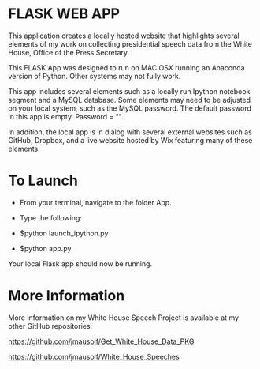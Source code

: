 # FLASK WEB APP

This application creates a locally hosted website that highlights several elements of my work on collecting presidential speech data from the White House, Office of the Press Secretary.

This FLASK App was designed to run on MAC OSX running an Anaconda version of Python. Other systems may not fully work.

This app includes several elements such as a locally run Ipython notebook segment and a MySQL database. Some elements may need to be adjusted on your local system, such as the MySQL password. The default password in this app is empty. Password = "".

In addition, the local app is in dialog with several external websites such as GitHub, Dropbox, and a live website hosted by Wix featuring many of these elements.


# To Launch

* From your terminal, navigate to the folder App.
* Type the following:

* $python launch_ipython.py
* $python app.py

Your local Flask app should now be running. 


# More Information 
More information on my White House Speech Project is available at my other GitHub repositories:

https://github.com/jmausolf/Get_White_House_Data_PKG 

https://github.com/jmausolf/White_House_Speeches